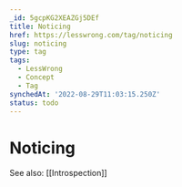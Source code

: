 ```yaml
---
_id: 5gcpKG2XEAZGj5DEf
title: Noticing
href: https://lesswrong.com/tag/noticing
slug: noticing
type: tag
tags:
  - LessWrong
  - Concept
  - Tag
synchedAt: '2022-08-29T11:03:15.250Z'
status: todo
---
```


# Noticing

See also: [[Introspection]]
